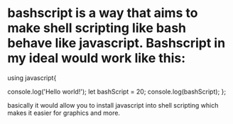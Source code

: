 # bashscript is a way that aims to make shell scripting like bash behave like javascript. Bashscript in my ideal would work like this:



using javascript{

console.log('Hello world!');
let bashScript = 20;
console.log(bashScript);
};

basically it would allow you to install javascript into shell scripting which makes it easier for graphics and more.
